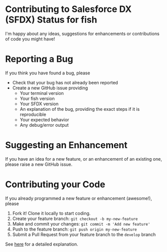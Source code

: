 # Contributing to Salesforce DX (SFDX) Status for fish
I'm happy about any ideas, suggestions for enhancements or contributions of code you might have!

# Reporting a Bug
If you think you have found a bug, please

- Check that your bug has not already been reported
- Create a new GitHub issue providing
	- Your terminal version
	- Your fish version
	- Your SFDX version
	- An explanation of the bug, providing the exact steps if it is reproducible
	- Your expected behavior
	- Any debug/error output

# Suggesting an Enhancement
If you have an idea for a new feature, or an enhancement of an existing one, please raise a new GitHub issue.

# Contributing your Code
If you already programmed a new feature or enhancement (awesome!), please

1. Fork it! Clone it locally to start coding.
2. Create your feature branch: `git checkout -b my-new-feature`
3. Make and commit your changes: `git commit -m 'Add new feature'`
4. Push to the feature branch: `git push origin my-new-feature`
5. Submit a Pull Request from your feature branch to the `develop` branch

See [here](https://blog.scottlowe.org/2015/01/27/using-fork-branch-git-workflow/) for a detailed explanation.